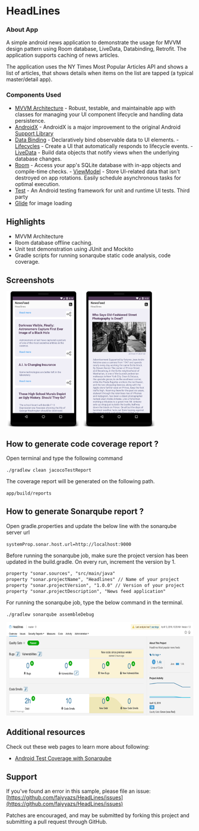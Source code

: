 # HeadLines

### About App
A simple android news application to demonstrate the usage for MVVM design pattern using Room database, LiveData, Databinding, Retrofit. The application supports caching of news articles.

The application uses the NY Times Most Popular Articles API and shows a list of articles, that shows details when items on the list are tapped (a typical master/detail app).

### Components Used
-   [MVVM Architecture](https://developer.android.com/jetpack/arch/) - Robust, testable, and maintainable app with classes for managing your UI component lifecycle and handling data persistence.
-    [AndroidX](https://developer.android.com/jetpack/androidx) - AndroidX is a major improvement to the original Android [Support Library](https://developer.android.com/topic/libraries/support-library/index)
 -   [Data Binding](https://developer.android.com/topic/libraries/data-binding/) - Declaratively bind observable data to UI elements.
    -   [Lifecycles](https://developer.android.com/topic/libraries/architecture/lifecycle) - Create a UI that automatically responds to lifecycle events.
    -   [LiveData](https://developer.android.com/topic/libraries/architecture/livedata) - Build data objects that notify views when the underlying database changes.
   -   [Room](https://developer.android.com/topic/libraries/architecture/room) - Access your app's SQLite database with in-app objects and compile-time checks.
    -   [ViewModel](https://developer.android.com/topic/libraries/architecture/viewmodel) - Store UI-related data that isn't destroyed on app rotations. Easily schedule asynchronous tasks for optimal execution.
-   [Test](https://developer.android.com/training/testing/) - An Android testing framework for unit and runtime UI tests.
Third party
-   [Glide](https://bumptech.github.io/glide/) for image loading

## Highlights
- MVVM Architecture
- Room database offline caching.
- Unit test demonstration using JUnit and Mockito
- Gradle scripts for running sonarqube static code analysis, code coverage.


## Screenshots

<img src="https://raw.githubusercontent.com/faiyyazs/HeadLines/master/screenshots/device-2019-04-12-132309.png" alt="drawing" width="200"/>
<img src="https://raw.githubusercontent.com/faiyyazs/HeadLines/master/screenshots/device-2019-04-12-132438.png" alt="drawing" width="200"/>

## How to generate code coverage report ?

Open terminal and type the following command

`./gradlew clean jacocoTestReport`

The coverage report will be generated on the following path.

`app/build/reports`


## How to generate Sonarqube report ?

Open gradle.properties and update the below line with the sonarqube server url

`systemProp.sonar.host.url=http://localhost:9000`

Before running the sonarqube job, make sure the project version has been updated in the build.gradle. On every run, increment the version by 1.  

```
property "sonar.sources", "src/main/java"
property "sonar.projectName", "Headlines" // Name of your project
property "sonar.projectVersion", "1.0.0" // Version of your project
property "sonar.projectDescription", "News feed application"
```

For running the sonarqube job, type the below command in the terminal.  

`./gradlew sonarqube assembleDebug`

<img src="https://raw.githubusercontent.com/faiyyazs/HeadLines/master/screenshots/Screenshot%202019-04-12%20at%202.38.26%20PM.png" alt="drawing" height="250"/>

## Additional resources

Check out these web pages to learn more about following:

-   [Android Test Coverage with Sonarqube](https://overflow.buffer.com/2017/01/16/android-test-sonarqube/)




## Support

If you've found an error in this sample, please file an issue: [https://github.com/faiyyazs/HeadLines/issues](https://github.com/faiyyazs/HeadLines/issues)

Patches are encouraged, and may be submitted by forking this project and submitting a pull request through GitHub.
